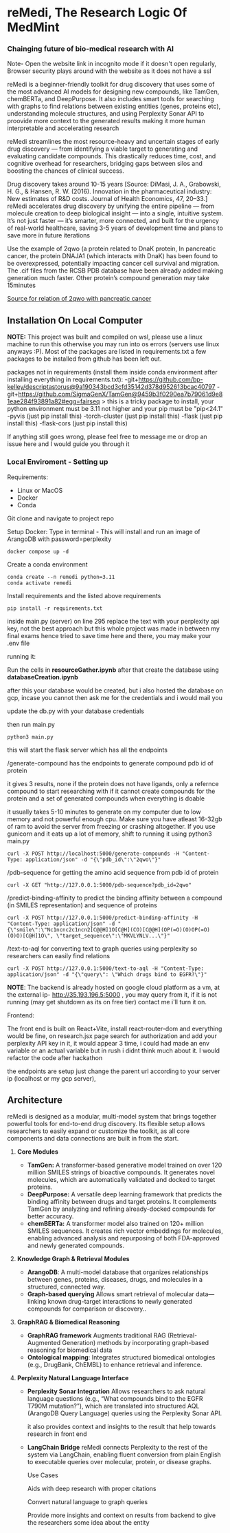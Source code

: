# reMedi, The Research Logic Of MedMint
### Chainging future of bio-medical research with AI

Note- Open the website link in incognito mode if it doesn't open regularly, Browser security plays around with the website as it does not have a ssl

reMedi is a beginner-friendly toolkit for drug discovery that uses some of the most advanced AI models for designing new compounds, like TamGen, chemBERTa, and DeepPurpose. It also includes smart tools for searching with graphs to find relations between existing entities (genes, proteins etc), understanding molecule structures, and using Perplexity Sonar API to proovide more context to the generated results making it more human interpretable and accelerating research

reMedi streamlines the most resource-heavy and uncertain stages of early drug discovery — from identifying a viable target to generating and evaluating candidate compounds. This drastically reduces time, cost, and cognitive overhead for researchers, bridging gaps between silos and boosting the chances of clinical success.

Drug discovery takes around 10-15 years [Source: DiMasi, J. A., Grabowski, H. G., & Hansen, R. W. (2016). Innovation in the pharmaceutical industry: New estimates of R&D costs. Journal of Health Economics, 47, 20–33.] reMedi accelerates drug discovery by unifying the entire pipeline — from molecule creation to deep biological insight — into a single, intuitive system. It’s not just faster — it’s smarter, more connected, and built for the urgency of real-world healthcare, saving 3-5 years of development time and plans to save more in future iterations


Use the example of 2qwo (a protein related to DnaK protein, In pancreatic cancer, the protein DNAJA1 (which interacts with DnaK) has been found to be overexpressed, potentially impacting cancer cell survival and migration. The .cif files from the RCSB PDB database have been already added making generation much faster. Other protein’s compound generation may take 15minutes

[Source for relation of 2qwo with pancreatic cancer](https://pdb101.rcsb.org/learn/structural-biology-highlights/dnaja1-and-pancreatic-cancer)


## Installation On Local Computer

**NOTE:** This project was built and compiled on wsl, please use a linux machine to run this otherwise you may run into os errors (servers use linux anyways :P). Most of the packages are listed in requirements.txt a few packages to be installed from github has been left out.

packages not in requirements (install them inside conda environment after installing everything in requirements.txt):
-git+https://github.com/bp-kelley/descriptastorus@9a190343bcd3cfd35142d378d952613bcac40797
-git+https://github.com/SigmaGenX/TamGen@9459b3f0290ea7b79061d9e81eae284f93891a82#egg=fairseq
    > this is a tricky package to install, your python environment must be 3.11 not higher and your pip must be "pip<24.1"
-pyvis (just pip install this)
-torch-cluster (just pip install this)
-flask (just pip install this)
-flask-cors (just pip install this)

If anything still goes wrong, please feel free to message me or drop an issue here and I would guide you through it

### Local Enviroment - Setting up

Requirements:

- Linux or MacOS
- Docker
- Conda

Git clone and navigate to project repo

Setup Docker: Type in terminal - This will install and run an image of ArangoDB with password=perplexity

```
docker compose up -d
```

Create a conda environment

```
conda create --n remedi python=3.11
conda activate remedi
```

Install requirements and the listed above requirements

```
pip install -r requirements.txt
```

inside main.py (server) on line 295 replace the text with your perplexity api key,
not the best approach but this whole project was made in between my final exams hence tried to save time here and there, you may make your .env file 


running it:

Run the cells in **resourceGather.ipynb**
after that create the database using **databaseCreation.ipynb**

after this your database would be created, but i also hosted the database on gcp, incase you cannot then ask me for the credentials and i would mail you

update the db.py with your database credentials

then run main.py

```
python3 main.py
```
this will start the flask server which has all the endpoints

/generate-compound has the endpoints to generate compound pdb id of protein

it gives 3 results, none if the protein does not have ligands, only a refernce compound to start researching with if it cannot create compounds for the protein and a set of generated compounds when everything is doable

it usually takes 5-10 minutes to generate on my computer due to low memory and not powerful enough cpu. Make sure you have atleast 16-32gb of ram to avoid the server from freezing or crashing altogether. If you use gunicorn and it eats up a lot of memory, shift to running it using python3 main.py


```
curl -X POST http://localhost:5000/generate-compounds -H "Content-Type: application/json" -d "{\"pdb_id\":\"2qwo\"}"

```

/pdb-sequence for getting the amino acid sequence from pdb id of protein
```
curl -X GET "http://127.0.0.1:5000/pdb-sequence?pdb_id=2qwo"
```
/predict-binding-affinity to predict the binding affinity between a compound (in SMILES representation) and sequence of proteins
```
curl -X POST http://127.0.0.1:5000/predict-binding-affinity -H "Content-Type: application/json" -d "{\"smile\":\"Nc1ncnc2c1ncn2[C@@H]1O[C@H](CO)[C@@H](OP(=O)(O)OP(=O)(O)O)[C@H]1O\", \"target_sequence\":\"MKVLYNLV...\"}"
```

/text-to-aql for converting text to graph queries using perplexity so researchers can easily find relations

```
curl -X POST http://127.0.0.1:5000/text-to-aql -H "Content-Type: application/json" -d "{\"query\": \"Which drugs bind to EGFR?\"}"

```
**NOTE**: The backend is already hosted on google cloud platform as a vm, at the external ip- http://35.193.196.5:5000 , you may query from it, if it is not running (may get shutdown as its on free tier) contact me i'll turn it on.

Frontend:

The front end is built on React+Vite, install react-router-dom and everything would be fine, on research.jsx page search for authorization and add your perplexity API key in it, it would appear 3 time, i could had made an env variable or an actual variable but in rush i didnt think much about it. I would refactor the code after hackathon

the endpoints are setup just change the parent url according to your server ip (localhost or my gcp server), 
## Architecture

reMedi is designed as a modular, multi-model system that brings together powerful tools for end-to-end drug discovery. Its flexible setup allows researchers to easily expand or customize the toolkit, as all core components and data connections are built in from the start.

1. **Core Modules**

   - **TamGen:** A transformer-based generative model trained on over 120 million SMILES strings of bioactive compounds. It generates novel molecules, which are automatically validated and docked to target proteins.
   - **DeepPurpose:** A versatile deep learning framework that predicts the binding affinity between drugs and target proteins. It complements TamGen by analyzing and refining already-docked compounds for better accuracy.
   - **chemBERTa:** A transformer model also trained on 120+ million SMILES sequences. It creates rich vector embeddings for molecules, enabling advanced analysis and repurposing of both FDA-approved and newly generated compounds.

2. **Knowledge Graph & Retrieval Modules**

   - **ArangoDB**: A multi-model database that organizes relationships between genes, proteins, diseases, drugs, and molecules in a structured, connected way.
   - **Graph-based querying** Allows smart retrieval of molecular data—linking known drug-target interactions to newly generated compounds for comparison or discovery..


3. **GraphRAG & Biomedical Reasoning**
   - **GraphRAG framework** Augments traditional RAG (Retrieval-Augmented Generation) methods by incorporating graph-based reasoning for biomedical data
   - **Ontological mapping**: Integrates structured biomedical ontologies (e.g., DrugBank, ChEMBL) to enhance retrieval and inference.

4. **Perplexity Natural Language Interface**
    
    - **Perplexity Sonar Integration**
      Allows researchers to ask natural language questions (e.g., “What compounds bind to the EGFR T790M mutation?”), which are translated into structured AQL (ArangoDB Query Language) queries using the Perplexity Sonar API.

      it also provides context and insights to the result that help towards research in front end

    - **LangChain Bridge**
      reMedi connects Perplexity to the rest of the system via LangChain, enabling fluent conversion from plain English to executable queries over molecular, protein, or disease graphs.

      Use Cases

      Aids with deep research with proper citations

      Convert natural language to graph queries

      Provide more insights and context on results from backend to give the researchers some idea about the entity


